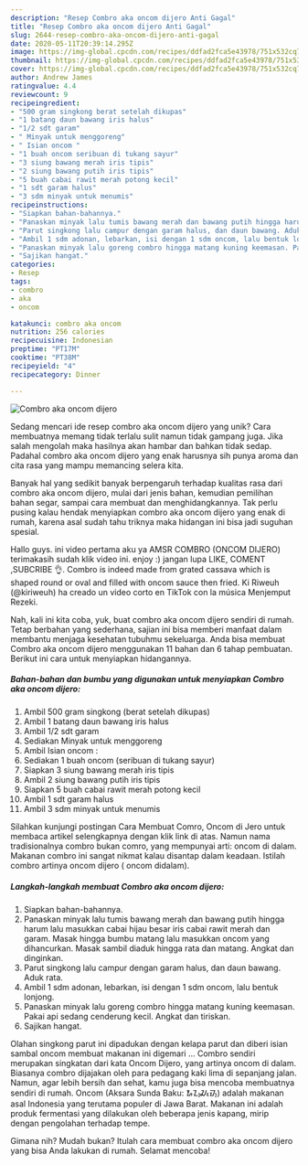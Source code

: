 ```yaml
---
description: "Resep Combro aka oncom dijero Anti Gagal"
title: "Resep Combro aka oncom dijero Anti Gagal"
slug: 2644-resep-combro-aka-oncom-dijero-anti-gagal
date: 2020-05-11T20:39:14.295Z
image: https://img-global.cpcdn.com/recipes/ddfad2fca5e43978/751x532cq70/combro-aka-oncom-dijero-foto-resep-utama.jpg
thumbnail: https://img-global.cpcdn.com/recipes/ddfad2fca5e43978/751x532cq70/combro-aka-oncom-dijero-foto-resep-utama.jpg
cover: https://img-global.cpcdn.com/recipes/ddfad2fca5e43978/751x532cq70/combro-aka-oncom-dijero-foto-resep-utama.jpg
author: Andrew James
ratingvalue: 4.4
reviewcount: 9
recipeingredient:
- "500 gram singkong berat setelah dikupas"
- "1 batang daun bawang iris halus"
- "1/2 sdt garam"
- " Minyak untuk menggoreng"
- " Isian oncom "
- "1 buah oncom seribuan di tukang sayur"
- "3 siung bawang merah iris tipis"
- "2 siung bawang putih iris tipis"
- "5 buah cabai rawit merah potong kecil"
- "1 sdt garam halus"
- "3 sdm minyak untuk menumis"
recipeinstructions:
- "Siapkan bahan-bahannya."
- "Panaskan minyak lalu tumis bawang merah dan bawang putih hingga harum lalu masukkan cabai hijau besar iris cabai rawit merah dan garam. Masak hingga bumbu matang lalu masukkan oncom yang dihancurkan. Masak sambil diaduk hingga rata dan matang. Angkat dan dinginkan."
- "Parut singkong lalu campur dengan garam halus, dan daun bawang. Aduk rata."
- "Ambil 1 sdm adonan, lebarkan, isi dengan 1 sdm oncom, lalu bentuk lonjong."
- "Panaskan minyak lalu goreng combro hingga matang kuning keemasan. Pakai api sedang cenderung kecil. Angkat dan tiriskan."
- "Sajikan hangat."
categories:
- Resep
tags:
- combro
- aka
- oncom

katakunci: combro aka oncom 
nutrition: 256 calories
recipecuisine: Indonesian
preptime: "PT17M"
cooktime: "PT38M"
recipeyield: "4"
recipecategory: Dinner

---
```



![Combro aka oncom dijero](https://img-global.cpcdn.com/recipes/ddfad2fca5e43978/751x532cq70/combro-aka-oncom-dijero-foto-resep-utama.jpg)

Sedang mencari ide resep combro aka oncom dijero yang unik? Cara membuatnya memang tidak terlalu sulit namun tidak gampang juga. Jika salah mengolah maka hasilnya akan hambar dan bahkan tidak sedap. Padahal combro aka oncom dijero yang enak harusnya sih punya aroma dan cita rasa yang mampu memancing selera kita.

Banyak hal yang sedikit banyak berpengaruh terhadap kualitas rasa dari combro aka oncom dijero, mulai dari jenis bahan, kemudian pemilihan bahan segar, sampai cara membuat dan menghidangkannya. Tak perlu pusing kalau hendak menyiapkan combro aka oncom dijero yang enak di rumah, karena asal sudah tahu triknya maka hidangan ini bisa jadi suguhan spesial.

Hallo guys. ini video pertama aku ya AMSR COMBRO (ONCOM DIJERO) terimakasih sudah klik video ini. enjoy :) jangan lupa LIKE, COMENT ,SUBCRIBE 👌. Combro is indeed made from grated cassava which is shaped round or oval and filled with oncom sauce then fried. Ki Riweuh (@kiriweuh) ha creado un video corto en TikTok con la música Menjemput Rezeki.


Nah, kali ini kita coba, yuk, buat combro aka oncom dijero sendiri di rumah. Tetap berbahan yang sederhana, sajian ini bisa memberi manfaat dalam membantu menjaga kesehatan tubuhmu sekeluarga. Anda bisa membuat Combro aka oncom dijero menggunakan 11 bahan dan 6 tahap pembuatan. Berikut ini cara untuk menyiapkan hidangannya.

<!--inarticleads1-->

##### Bahan-bahan dan bumbu yang digunakan untuk menyiapkan Combro aka oncom dijero:

1. Ambil 500 gram singkong (berat setelah dikupas)
1. Ambil 1 batang daun bawang iris halus
1. Ambil 1/2 sdt garam
1. Sediakan  Minyak untuk menggoreng
1. Ambil  Isian oncom :
1. Sediakan 1 buah oncom (seribuan di tukang sayur)
1. Siapkan 3 siung bawang merah iris tipis
1. Ambil 2 siung bawang putih iris tipis
1. Siapkan 5 buah cabai rawit merah potong kecil
1. Ambil 1 sdt garam halus
1. Ambil 3 sdm minyak untuk menumis


Silahkan kunjungi postingan Cara Membuat Comro, Oncom di Jero untuk membaca artikel selengkapnya dengan klik link di atas. Namun nama tradisionalnya combro bukan comro, yang mempunyai arti: oncom di dalam. Makanan combro ini sangat nikmat kalau disantap dalam keadaan. Istilah combro artinya oncom dijero ( oncom didalam). 

<!--inarticleads2-->

##### Langkah-langkah membuat Combro aka oncom dijero:

1. Siapkan bahan-bahannya.
1. Panaskan minyak lalu tumis bawang merah dan bawang putih hingga harum lalu masukkan cabai hijau besar iris cabai rawit merah dan garam. Masak hingga bumbu matang lalu masukkan oncom yang dihancurkan. Masak sambil diaduk hingga rata dan matang. Angkat dan dinginkan.
1. Parut singkong lalu campur dengan garam halus, dan daun bawang. Aduk rata.
1. Ambil 1 sdm adonan, lebarkan, isi dengan 1 sdm oncom, lalu bentuk lonjong.
1. Panaskan minyak lalu goreng combro hingga matang kuning keemasan. Pakai api sedang cenderung kecil. Angkat dan tiriskan.
1. Sajikan hangat.


Olahan singkong parut ini dipadukan dengan kelapa parut dan diberi isian sambal oncom membuat makanan ini digemari … Combro sendiri merupakan singkatan dari kata Oncom Dijero, yang artinya oncom di dalam. Biasanya combro dijajakan oleh para pedagang kaki lima di sepanjang jalan. Namun, agar lebih bersih dan sehat, kamu juga bisa mencoba membuatnya sendiri di rumah. Oncom (Aksara Sunda Baku: ᮇᮔ᮪ᮎᮧᮙ᮪) adalah makanan asal Indonesia yang terutama populer di Jawa Barat. Makanan ini adalah produk fermentasi yang dilakukan oleh beberapa jenis kapang, mirip dengan pengolahan terhadap tempe. 

Gimana nih? Mudah bukan? Itulah cara membuat combro aka oncom dijero yang bisa Anda lakukan di rumah. Selamat mencoba!

